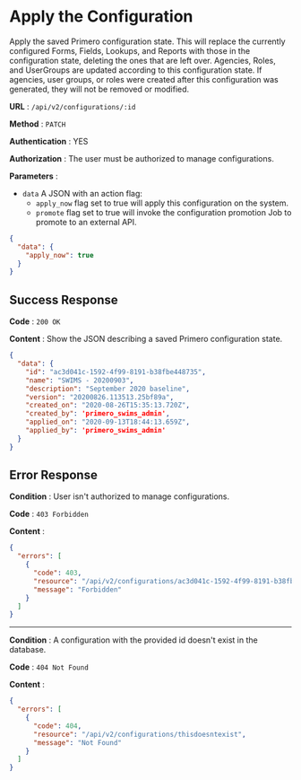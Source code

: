 # Apply the Configuration

Apply the saved Primero configuration state. This will replace the currently configured Forms, Fields, Lookups, and Reports with those in the configuration state, deleting the ones that are left over. Agencies, Roles, and UserGroups are updated according to this configuration state. If agencies, user groups, or roles were created after this configuration was generated, they will not be removed or modified.

**URL** : `/api/v2/configurations/:id`

**Method** : `PATCH`

**Authentication** : YES

**Authorization** : The user must be authorized to manage configurations.

**Parameters** :

* `data` A JSON with an action flag:
  * `apply_now` flag set to true will apply this configuration on the system.
  * `promote` flag set to true will invoke the configuration promotion Job to promote to an external API.

```json
{
  "data": {
    "apply_now": true
  }
}
```

## Success Response

**Code** : `200 OK`

**Content** : Show the JSON describing a saved Primero configuration state.
```json
{
  "data": {
    "id": "ac3d041c-1592-4f99-8191-b38fbe448735",
    "name": "SWIMS - 20200903",
    "description": "September 2020 baseline",
    "version": "20200826.113513.25bf89a",
    "created_on": "2020-08-26T15:35:13.720Z",
    "created_by": 'primero_swims_admin',
    "applied_on": "2020-09-13T18:44:13.659Z",
    "applied_by": 'primero_swims_admin'
  }
}
```

## Error Response

**Condition** : User isn't authorized to manage configurations.

**Code** : `403 Forbidden`

**Content** :

```json
{
  "errors": [
    {
      "code": 403,
      "resource": "/api/v2/configurations/ac3d041c-1592-4f99-8191-b38fbe448735",
      "message": "Forbidden"
    }
  ]
}
```

---

**Condition** : A configuration with the provided id doesn't exist in the database.

**Code** : `404 Not Found`

**Content** :

```json
{
  "errors": [
    {
      "code": 404,
      "resource": "/api/v2/configurations/thisdoesntexist",
      "message": "Not Found"
    }
  ]
}
```
